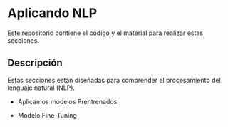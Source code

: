 # Aplicando NLP

Este repositorio contiene el código y el material para realizar estas secciones.

## Descripción

Estas secciones están diseñadas para comprender el procesamiento del lenguaje natural (NLP).

- Aplicamos modelos Prentrenados

- Modelo Fine-Tuning

